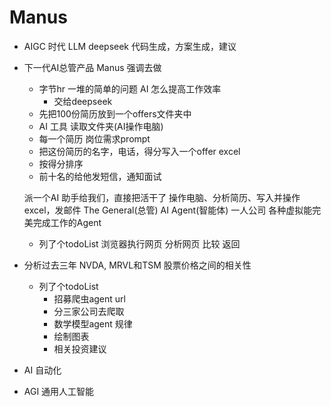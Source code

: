 # Manus

- AIGC 时代
    LLM deepseek
    代码生成，方案生成，建议
- 下一代AI总管产品
    Manus 强调去做
    - 字节hr
        一堆的简单的问题 AI 怎么提高工作效率
        - 交给deepseek
    - 先把100份简历放到一个offers文件夹中
    - AI 工具 读取文件夹(AI操作电脑)
    - 每一个简历 岗位需求prompt
    - 把这份简历的名字，电话，得分写入一个offer excel
    - 按得分排序
    - 前十名的给他发短信，通知面试

    派一个AI 助手给我们，直接把活干了
    操作电脑、分析简历、写入并操作excel，发邮件
    The General(总管) AI Agent(智能体)
    一人公司
    各种虚拟能完美完成工作的Agent
    - 列了个todoList
        浏览器执行网页
        分析网页
        比较
        返回

- 分析过去三年 NVDA, MRVL和TSM 股票价格之间的相关性
    - 列了个todoList
        - 招募爬虫agent url
        - 分三家公司去爬取
        - 数学模型agent 规律
        - 绘制图表
        - 相关投资建议

- AI 自动化

- AGI 通用人工智能
